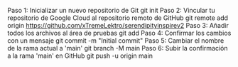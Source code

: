 Paso 1: Inicializar un nuevo repositorio de Git
git init
Paso 2: Vincular tu repositorio de Google Cloud al repositorio remoto de GitHub
git remote add origin https://github.com/xTremeLektro/serendipityinspirev2
Paso 3: Añadir todos los archivos al área de pruebas
git add
Paso 4: Confirmar los cambios con un mensaje
git commit -m "Initial commit"
Paso 5: Cambiar el nombre de la rama actual a 'main'
git branch -M main
Paso 6: Subir la confirmación a la rama 'main' en GitHub
git push -u origin main
